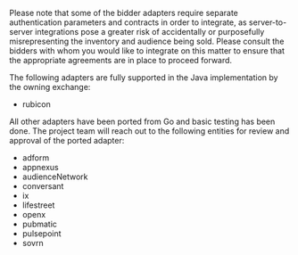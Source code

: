 Please note that some of the bidder adapters require separate authentication parameters
and contracts in order to integrate, as server-to-server integrations pose a greater risk of
accidentally or purposefully misrepresenting the inventory and audience being sold. Please consult the
bidders with whom you would like to integrate on this matter to ensure that the appropriate agreements
are in place to proceed forward.

The following adapters are fully supported in the Java implementation by the owning exchange:

- rubicon

All other adapters have been ported from Go and basic testing has been done. The project team will reach out to the following entities
for review and approval of the ported adapter:

- adform
- appnexus
- audienceNetwork
- conversant
- ix
- lifestreet
- openx
- pubmatic
- pulsepoint
- sovrn